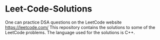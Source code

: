 # Leet-Code-Solutions
One can practice DSA questions on the LeetCode website https://leetcode.com/ 
This repository contains the solutions to some of the LeetCode problems. The language used for the solutions is C++. 

